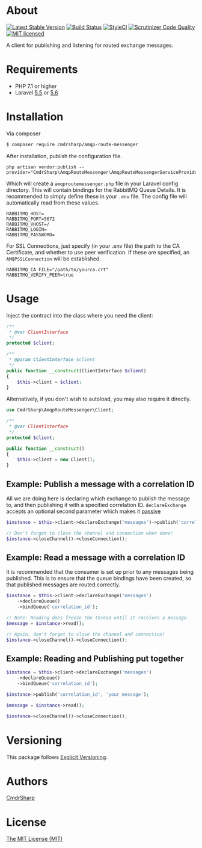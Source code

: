 # About
[![Latest Stable Version](https://poser.pugx.org/cmdrsharp/amqp-route-messenger/v/stable)](https://packagist.org/packages/cmdrsharp/amqp-route-messenger)
[![Build Status](https://travis-ci.org/CmdrSharp/amqp-route-messenger.svg?branch=master)](https://travis-ci.org/CmdrSharp/amqp-route-messenger)
[![StyleCI](https://styleci.io/repos/128116950/shield?branch=master)](https://styleci.io/repos/128116950)
[![Scrutinizer Code Quality](https://scrutinizer-ci.com/g/CmdrSharp/amqp-route-messenger/badges/quality-score.png?b=master)](https://scrutinizer-ci.com/g/CmdrSharp/amqp-route-messenger/?branch=master)
[![MIT licensed](https://img.shields.io/badge/license-MIT-blue.svg)](./LICENSE)

A client for publishing and listening for routed exchange messages.

# Requirements
* PHP 7.1 or higher
* Laravel [5.5](https://laravel.com/docs/5.5) or [5.6](https://laravel.com/docs/5.6)

# Installation
Via composer
```bash
$ composer require cmdrsharp/amqp-route-messenger
```

After installation, publish the configuration file.

```
php artisan vendor:publish --provider="CmdrSharp\AmqpRouteMessenger\AmqpRouteMessengerServiceProvider"
```

Which will create a `amqproutemessenger.php` file in your Laravel config directory. This will contain bindings for the RabbitMQ Queue Details.
It is recommended to simply define these in your `.env` file. The config file will automatically read from these values.
```
RABBITMQ_HOST=
RABBITMQ_PORT=5672
RABBITMQ_VHOST=/
RABBITMQ_LOGIN=
RABBITMQ_PASSWORD=
```

For SSL Connections, just specify (in your .env file) the path to the CA Certificate, and whether to use peer verification. If these are specified, an `AMQPSSLConnection` will be established.
```
RABBITMQ_CA_FILE="/path/to/yourca.crt"
RABBITMQ_VERIFY_PEER=true
```

# Usage
Inject the contract into the class where you need the client:
```php
/**
 * @var ClientInterface
 */
protected $client;

/**
 * @param ClientInterface $client
 */
public function __construct(ClientInterface $client)
{
    $this->client = $client;
}
```

Alternatively, if you don't wish to autoload, you may also require it directly.
```php
use CmdrSharp\AmqpRouteMessenger\Client;

/**
 * @var ClientInterface
 */
protected $client;

public function __construct()
{
    $this->client = new Client();
}
```

## Example: Publish a message with a correlation ID
All we are doing here is declaring which exchange to publish the message to, and then publishing it with a specified correlation ID.
`declareExchange` accepts an optional second parameter which makes it [passive](https://www.rabbitmq.com/amqp-0-9-1-reference.html#exchange.declare.passive)
```php
$instance = $this->client->declareExchange('messages')->publish('correlation_id', 'your message');

// Don't forget to close the channel and connection when done!
$instance->closeChannel()->closeConnection();
```

## Example: Read a message with a correlation ID
It is recommended that the consumer is set up prior to any messages being published. This is to ensure that the queue bindings have been created, so that published messages are routed correctly.
```php
$instance = $this->client->declareExchange('messages')
	->declareQueue()
	->bindQueue('correlation_id');

// Note: Reading does freeze the thread until it receives a message.
$message = $instance->read();

// Again, don't forget to close the channel and connection!
$instance->closeChannel()->closeConnection();
```

## Example: Reading and Publishing put together
```php
$instance = $this->client->declareExchange('messages')
	->declareQueue()
	->bindQueue('correlation_id');

$instance->publish('correlation_id', 'your message');

$message = $instance->read();

$instance->closeChannel()->closeConnection();
```

# Versioning
This package follows [Explicit Versioning](https://github.com/exadra37-versioning/explicit-versioning).

# Authors
[CmdrSharp](https://github.com/CmdrSharp)

# License
[The MIT License (MIT)](LICENSE)